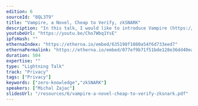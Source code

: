 ```yaml
---
edition: 6
sourceId: "8QL3T9"
title: "Vampire, a Novel, Cheap to Verify, zkSNARK"
description: "In this talk, I would like to introduce Vampire (https://eprint.iacr.org/2022/406) -- a novel zkSNARK that has the smallest communication complexity and on-chain verification cost of all known updatable zkSNARKs."
youtubeUrl: "https://youtu.be/Cho7Wbq1YsE"
ipfsHash: ""
ethernaIndex: "https://etherna.io/embed/635198f1080a54f6d733eed7"
ethernaPermalink: "https://etherna.io/embed/077ef9b71f51bde128e36dd40ea5852f94c62b728c51fcfbb41603efbb352055"
duration: 504
expertise: ""
type: "Lightning Talk"
track: "Privacy"
tags: ["Privacy"]
keywords: ["zero-knowledge","zkSNARK"]
speakers: ["Michal Zajac"]
slidesUrl: "/resources/6/vampire-a-novel-cheap-to-verify-zksnark.pdf"
---
```

